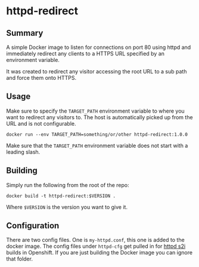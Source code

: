 httpd-redirect
=============

Summary
-------------

A simple Docker image to listen for connections on port 80 using httpd and immediately redirect any clients to a HTTPS URL specified by an environment variable.

It was created to redirect any visitor accessing the root URL to a sub path and force them onto HTTPS.

Usage
-------------

Make sure to specify the `TARGET_PATH` environment variable to where you want to redirect any visitors to. The host is automatically picked up from the URL and is not configurable.

    docker run --env TARGET_PATH=something/or/other httpd-redirect:1.0.0

Make sure that the `TARGET_PATH` environment variable does not start with a leading slash.

Building
-------------

Simply run the following from the root of the repo:

    docker build -t httpd-redirect:$VERSION .

Where `$VERSION` is the version you want to give it.

Configuration
-------------

There are two config files. One is `my-httpd.conf`, this one is added to the docker image. The config files under `httpd-cfg` get pulled in for [httpd s2i](https://github.com/openshift/source-to-image) builds in Openshift. If you are just building the Docker image you can ignore that folder.
